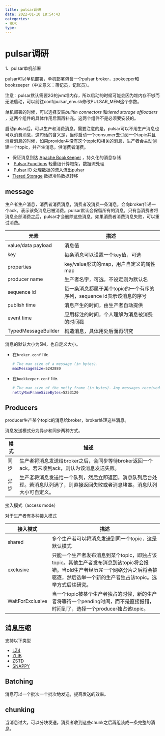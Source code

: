 ```yaml
---
title: pulsar调研
date: 2022-01-10 18:54:43
categories: 
- 技术
type: 
---
```


# pulsar调研

1、pulsar单机部署

pulsar可以单机部署，单机部署包含一个pulsar broker，zookeeper和bookzeeper（中文意义：簿记员，记账员）。

注意：pulsar默认需要2G的jvm堆内存，所以启动的时候可能会因为堆内存不够而无法启动，可以前往conf/pulsar_env.sh修改PULSAR_MEM这个参数。



单机部署的时候，可以选择安装*builtin connectors* 和*tiered storage offloaders* ，这两个组件的具体作用后面再补充。这两个组件不是必须要安装的。



启动pulsar后。可以生产和消费消息。需要注意的是，pulsar可以不用生产消息也可以消费消息，这句话的含义是，当你启动一个consumer去订阅一个topic并且消费消息的时候，如果provider并没有这个topic和相关的消息，生产者会主动创建一个topic，并产生消息，供消费者消费。

+ 保证消息到达 [Apache BookKeeper](http://bookkeeper.apache.org/) ，持久化的消息存储
+  [Pulsar Functions](https://pulsar.apache.org/docs/en/functions-overview)  轻量级计算框架，数据流处理
+  [Pulsar IO](https://pulsar.apache.org/docs/en/io-overview) 处理数据的流入流出pulsar
+ [Tiered Storage](https://pulsar.apache.org/docs/en/concepts-tiered-storage) 数据冷热数据转移



## message

生产者生产消息，消费者消费消息，消费者没消费一条消息，会向broker传递一个ack，表示该条消息已被消费。pulsar默认会保留所有的消息，只有当消费者将消息全部消费之后，pulsar才会删除这些消息。如果消费者消费消息失败，可以重试消费。



| 元素                | 描述                                                         |
| ------------------- | ------------------------------------------------------------ |
| value/data payload  | 消息值                                                       |
| key                 | 每条消息可以设置一个key值，可选                              |
| properties          | key/value形式的map，用户自定义的属性map                      |
| producer name       | 生产者名字，可选，不设定则为默认名                           |
| sequence id         | 每一条消息都属于某个topic的一个有序的序列，sequence id表示该消息的序号 |
| publish time        | 消息产生的时间，由生产者自动提供                             |
| event time          | 应用标注的时间，个人理解为消息被消费的时间戳                 |
| TypedMessageBuilder | 构造消息，具体用处后面再研究                                 |

消息的默认大小为5M，也自定义大小。

+ 在`broker.conf` file. 

  ```bash
  # The max size of a message (in bytes).
  maxMessageSize=5242880
  ```

  

+ 在`bookkeeper.conf` file. 

  ```bash
  # The max size of the netty frame (in bytes). Any messages received larger than this value are rejected. The default value is 5 MB.
  nettyMaxFrameSizeBytes=5253120
  ```

  

## Producers

producer生产某个topic的消息给broker，broker处理这些消息。

消息发送模式分为异步和同步两种方式。

| 模式 | 描述                                                         |
| ---- | ------------------------------------------------------------ |
| 同步 | 生产者将消息发送给broker之后，会同步等待broker返回一个ack，若未收到ack，则认为该消息发送失败。 |
| 异步 | 生产者将消息发送给一个队列，然后立即返回，消息队列后台处理。若消息队列满了，则直接返回失败或者消息堵塞。消息队列大小可自定义。 |

接入模式（access mode）

对于生产者有多种接入模式

| 接入模式         | 描述                                                         |
| ---------------- | ------------------------------------------------------------ |
| shared           | 多个生产者可以将消息发送到同一个topic，这是默认模式          |
| exclusive        | 只能一个生产者发布消息到某个topic，即独占该topic。其他生产者发布消息到该topic将会报错。当old生产者经历完一个网络分片之后将会被驱逐，然后选举一个新的生产者独占该topic。选举方式后续研究。 |
| WaitForExclusive | 当一个topic被某个生产者独占的时候，新的生产者将等待一个pending时间，而不是直接报错，时间到了，选择一个producer独占该topic。 |

## 消息压缩

支持以下类型

+ [LZ4](https://github.com/lz4/lz4)
+ [ZLIB](https://zlib.net/)
+ [ZSTD](https://facebook.github.io/zstd/)
+ [SNAPPY](https://google.github.io/snappy/)

## Batching

消息可以一个批次一个批次地发送，提高发送的效率。

## chunking

当消息过大，可以分块发送，消费者收到这些chunk之后再组装成一条完整的消息。

